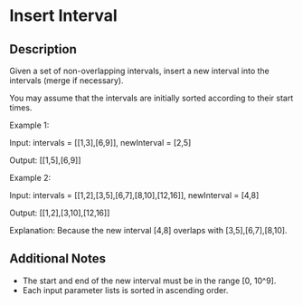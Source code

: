 # Insert Interval

## Description

Given a set of non-overlapping intervals, insert a new interval into the intervals (merge if necessary).

You may assume that the intervals are initially sorted according to their start times.

Example 1:

Input: intervals = [[1,3],[6,9]], newInterval = [2,5]

Output: [[1,5],[6,9]]

Example 2:

Input: intervals = [[1,2],[3,5],[6,7],[8,10],[12,16]], newInterval = [4,8]

Output: [[1,2],[3,10],[12,16]]

Explanation: Because the new interval [4,8] overlaps with [3,5],[6,7],[8,10].

## Additional Notes

- The start and end of the new interval must be in the range [0, 10^9].
- Each input parameter lists is sorted in ascending order.
